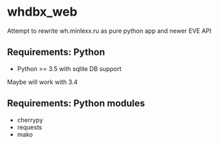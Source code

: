 # whdbx_web
Attempt to rewrite wh.minlexx.ru as pure python app and newer EVE API


## Requirements: Python
* Python >= 3.5 with sqlite DB support

Maybe will work with 3.4

## Requirements: Python modules
* cherrypy
* requests
* mako